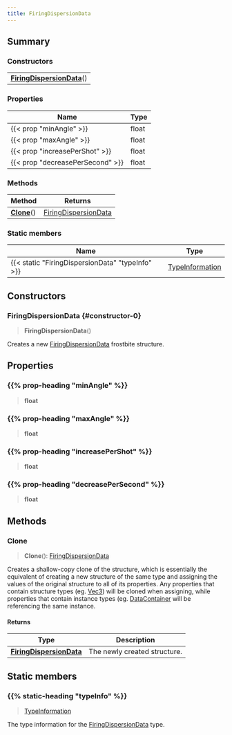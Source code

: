 ```yaml
---
title: FiringDispersionData
---
```



## Summary
### Constructors
| |
| ----------- |
| **[FiringDispersionData](#constructor-0)**() |

### Properties
| Name | Type |
| ---- | ---- |
| {{< prop "minAngle" >}} | float |
| {{< prop "maxAngle" >}} | float |
| {{< prop "increasePerShot" >}} | float |
| {{< prop "decreasePerSecond" >}} | float |

### Methods
| Method | Returns |
| ------ | ---- |
| **[Clone](#clone)**() | [FiringDispersionData](/vext/ref/fb/firingdispersiondata) |

### Static members
| Name | Type |
| ---- | ---- |
| {{< static "FiringDispersionData" "typeInfo" >}} | [TypeInformation](/vext/ref/shared/class/typeinformation) |

## Constructors
### FiringDispersionData {#constructor-0}
> **FiringDispersionData**()

Creates a new [FiringDispersionData](/vext/ref/fb/firingdispersiondata) frostbite structure.

## Properties
### {{% prop-heading "minAngle" %}}
> **float**

### {{% prop-heading "maxAngle" %}}
> **float**

### {{% prop-heading "increasePerShot" %}}
> **float**

### {{% prop-heading "decreasePerSecond" %}}
> **float**

## Methods
### Clone
> **Clone**(): [FiringDispersionData](/vext/ref/fb/firingdispersiondata)

Creates a shallow-copy clone of the structure, which is essentially the equivalent of creating a new structure of the same type and assigning the values of the original structure to all of its properties. Any properties that contain structure types (eg. [Vec3](/vext/ref/shared/class/vec3)) will be cloned when assigning, while properties that contain instance types (eg. [DataContainer](/vext/ref/shared/class/datacontainer) will be referencing the same instance.

#### Returns
| Type | Description |
| ---- | ----------- |
| **[FiringDispersionData](/vext/ref/fb/firingdispersiondata)** | The newly created structure. |

## Static members
### {{% static-heading "typeInfo" %}}
> [TypeInformation](/vext/ref/shared/class/typeinformation)

The type information for the [FiringDispersionData](/vext/ref/fb/firingdispersiondata) type.

